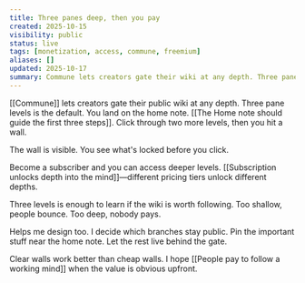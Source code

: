 ```yaml
---
title: Three panes deep, then you pay
created: 2025-10-15
visibility: public
status: live
tags: [monetization, access, commune, freemium]
aliases: []
updated: 2025-10-17
summary: Commune lets creators gate their wiki at any depth. Three panes is the default—land on home, click twice more, hit a wall.
---
```


[[Commune]] lets creators gate their public wiki at any depth. Three pane levels is the default. You land on the home note. [[The Home note should guide the first three steps]]. Click through two more levels, then you hit a wall.

The wall is visible. You see what's locked before you click.

Become a subscriber and you can access deeper levels. [[Subscription unlocks depth into the mind]]—different pricing tiers unlock different depths.

Three levels is enough to learn if the wiki is worth following. Too shallow, people bounce. Too deep, nobody pays.

Helps me design too. I decide which branches stay public. Pin the important stuff near the home note. Let the rest live behind the gate.

Clear walls work better than cheap walls. I hope [[People pay to follow a working mind]] when the value is obvious upfront.
